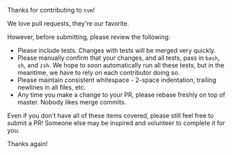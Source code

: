 Thanks for contributing to `nvm`!

We love pull requests, they're our favorite.

However, before submitting, please review the following:

 - Please include tests. Changes with tests will be merged very quickly.
 - Please manually confirm that your changes, and all tests, pass in `bash`, `sh`, and `zsh`. We hope to soon automatically run all these tests, but in the meantime, we have to rely on each contributor doing so.
 - Please maintain consistent whitespace - 2-space indentation, trailing newlines in all files, etc.
 - Any time you make a change to your PR, please rebase freshly on top of master. Nobody likes merge commits.

Even if you don't have all of these items covered, please still feel free to submit a PR! Someone else may be inspired and volunteer to complete it for you.

Thanks again!

